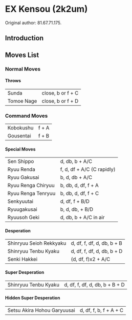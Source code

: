 # EX Kensou (2k2um)

Original author: 81.67.71.175.

## Introduction

## Moves List

### Normal Moves

#### Throws

|            |                   |
|------------|-------------------|
| Sunda      | close, b or f + C |
| Tomoe Nage | close, b or f + D |

### Command Moves

|           |       |
|-----------|-------|
| Kobokushu | f + A |
| Gousentai | f + B |

#### Special Moves

|                    |                            |
|--------------------|----------------------------|
| Sen Shippo         | d, db, b + A/C             |
| Ryuu Renda         | f, d, df + A/C (C rapidly) |
| Ryuu Gakusai       | b, d, db + A/C             |
| Ryuu Renga Chiryuu | b, db, d, df, f + A        |
| Ryuu Renga Tenryuu | b, db, d, df, f + C        |
| Senkyuutai         | d, df, f + B/D             |
| Ryuugakusai        | b, d, db, + B/D            |
| Ryuusoh Geki       | d, db, b + A/C in air      |

#### Desperation

|                         |                            |
|-------------------------|----------------------------|
| Shinryuu Seioh Rekkyaku | d, df, f, df, d, db, b + B |
| Shinryuu Tenbu Kyaku    | d, df, f, df, d, db, b + D |
| Senki Hakkei            | (d, df, f)x2 + A/C         |

#### Super Desperation

|                      |                                |
|----------------------|--------------------------------|
| Shinryuu Tenbu Kyaku | d, df, f, df, d, db, b + B + D |

#### Hidden Super Desperation

|                             |                        |
|-----------------------------|------------------------|
| Setsu Akira Hohou Garyuusai | d, df, f, b, f + A + C |
